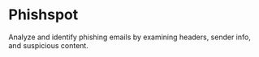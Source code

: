 # Phishspot
Analyze and identify phishing emails by examining headers, sender info, and suspicious content.
